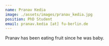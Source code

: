 ```yaml
---
name: Pranav Kedia
image: ./assets/images/pranav_kedia.jpg
position: PhD Student
email: pranav.kedia [at] fu-berlin.de
---
```


Pranav has been eating fruit since he was baby.

